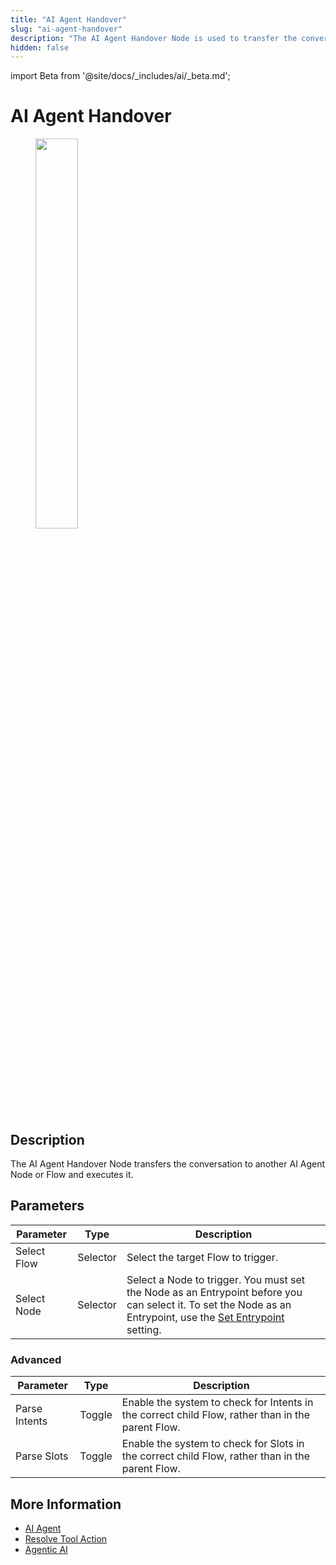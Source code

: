 ```yaml
---
title: "AI Agent Handover"
slug: "ai-agent-handover"
description: "The AI Agent Handover Node is used to transfer the conversation to another AI Agent Node or Flow, which will be triggered and executed as soon as this Node is activated."
hidden: false
---
```

import Beta from '@site/docs/_includes/ai/_beta.md';

# AI Agent Handover

<figure>
  <img class="image-center" src="../../../../../_assets/ai/build/node-reference/ai/ai-agent-handover.png" width="40%" />
</figure>

## Description

<Beta />

The AI Agent Handover Node transfers the conversation to another AI Agent Node or Flow and executes it.

## Parameters

| Parameter   | Type     | Description                                                                                                                                                                             |
|-------------|----------|-----------------------------------------------------------------------------------------------------------------------------------------------------------------------------------------|
| Select Flow | Selector | Select the target Flow to trigger.                                                                                                                                                      |
| Select Node | Selector | Select a Node to trigger. You must set the Node as an Entrypoint before you can select it. To set the Node as an Entrypoint, use the [Set Entrypoint](../../nodes/overview.md) setting. |

### Advanced

| Parameter     | Type   | Description                                                                                       |
|---------------|--------|---------------------------------------------------------------------------------------------------|
| Parse Intents | Toggle | Enable the system to check for Intents in the correct child Flow, rather than in the parent Flow. |
| Parse Slots   | Toggle | Enable the system to check for Slots in the correct child Flow, rather than in the parent Flow.   |

## More Information

- [AI Agent](ai-agent.md)
- [Resolve Tool Action](resolve-tool-action.md)
- [Agentic AI](../../../empower/agentic-ai/overview.md)